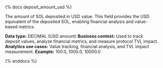 {% docs deposit_amount_usd %}

The amount of SOL deposited in USD value. This field provides the USD equivalent of the deposited SOL, enabling financial analysis and value-based metrics.

**Data type:** DECIMAL (USD amount)
**Business context:** Used to track deposit values, analyze financial metrics, and measure protocol TVL impact.
**Analytics use cases:** Value tracking, financial analysis, and TVL impact measurement.
**Example:** 100.0, 1000.0, 10000.0

{% enddocs %} 
